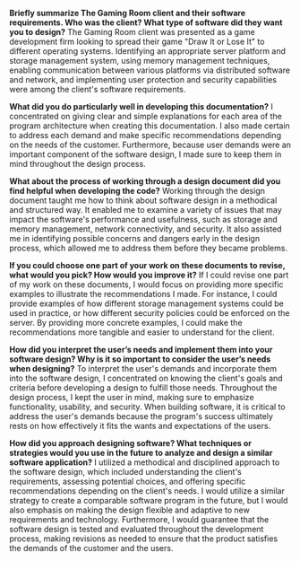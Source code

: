 **Briefly summarize The Gaming Room client and their software requirements. Who was the client? What type of software did they want you to design?**
The Gaming Room client was presented as a game development firm looking to spread their game "Draw It or Lose It" to different operating systems. Identifying an appropriate server platform and storage management system, using memory management techniques, enabling communication between various platforms via distributed software and network, and implementing user protection and security capabilities were among the client's software requirements.


**What did you do particularly well in developing this documentation?**
I concentrated on giving clear and simple explanations for each area of the program architecture when creating this documentation. I also made certain to address each demand and make specific recommendations depending on the needs of the customer. Furthermore, because user demands were an important component of the software design, I made sure to keep them in mind throughout the design process.

**What about the process of working through a design document did you find helpful when developing the code?**
Working through the design document taught me how to think about software design in a methodical and structured way. It enabled me to examine a variety of issues that may impact the software's performance and usefulness, such as storage and memory management, network connectivity, and security. It also assisted me in identifying possible concerns and dangers early in the design process, which allowed me to address them before they became problems.

**If you could choose one part of your work on these documents to revise, what would you pick? How would you improve it?**
If I could revise one part of my work on these documents, I would focus on providing more specific examples to illustrate the recommendations I made. For instance, I could provide examples of how different storage management systems could be used in practice, or how different security policies could be enforced on the server. By providing more concrete examples, I could make the recommendations more tangible and easier to understand for the client.

**How did you interpret the user’s needs and implement them into your software design? Why is it so important to consider the user’s needs when designing?**
To interpret the user's demands and incorporate them into the software design, I concentrated on knowing the client's goals and criteria before developing a design to fulfill those needs. Throughout the design process, I kept the user in mind, making sure to emphasize functionality, usability, and security. When building software, it is critical to address the user's demands because the program's success ultimately rests on how effectively it fits the wants and expectations of the users.

**How did you approach designing software? What techniques or strategies would you use in the future to analyze and design a similar software application?**
I utilized a methodical and disciplined approach to the software design, which included understanding the client's requirements, assessing potential choices, and offering specific recommendations depending on the client's needs. I would utilize a similar strategy to create a comparable software program in the future, but I would also emphasis on making the design flexible and adaptive to new requirements and technology. Furthermore, I would guarantee that the software design is tested and evaluated throughout the development process, making revisions as needed to ensure that the product satisfies the demands of the customer and the users.
